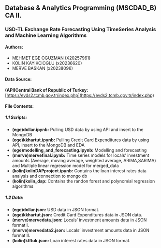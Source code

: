 ## Database & Analytics Programming (MSCDAD_B) CA II.

### USD-TL Exchange Rate Forecasting Using TimeSeries Analysis and Machine Learning Algorithms

#### Authors:
<ul>
<li>MEHMET EGE OGUZMAN (X20257961)</li>
<li>KOLIN KAYIKCIOGLU (x20236620)</li>
<li>MERVE BASKAN (x20238096)</li>
</ul>

#### Data Source:

<strong>(API)Central Bank of Republic of Turkey:</strong> [https://evds2.tcmb.gov.tr/index.php](https://evds2.tcmb.gov.tr/index.php)

#### File Contents:
##### 1.1 Scripts:
<ul>
<li><strong>(ege)dollar.ipynb:</strong> Pulling USD data by using API and insert to the MongoDB</li>
<li><strong>(ege)kkhartut.ipynb:</strong> Pulling Credit Card Expenditures data by using API, insert to the MongoDB and EDA</li>
<li><strong>(ege)modelling_and_forecasting.ipynb:</strong> Modelling and forecasting</li>
<li><strong>(merve)mervefinal.ipynb:</strong> Time series models for locals’ investment amounts (Average, moving average, weighted average, ARIMA,SARIMA) and Multiple linear regression model for merged_data </li>
<li><strong>(kolin)kolinDAPproject.ipynb:</strong> Contains the loan interest rates data analysis and connection to mongo db</li>
<li><strong>(kolin)kolin_dap:</strong> Contains the randon forest and polynomial regression algorithms</li>
</ul>

##### 1.2 Data:
<ul>
<li><strong>(ege)dollar.json:</strong> USD data in JSON format.</li>
<li><strong>(ege)kkhartut.json:</strong> Credit Card Expenditures data in JSON data.</li>
<li><strong>(merve)mervedata.json:</strong> Locals’ investment amounts data in JSON format I. </li>
<li><strong>(merve)mervedata2.json:</strong> Locals’ investment amounts data in JSON format II. </li>
<li><strong>(kolin)ktftuk.json:</strong> Loan interest rates data in JSON format. </li>
</ul>

